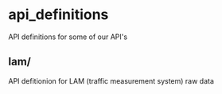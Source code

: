 # api_definitions
API definitions for some of our API's

## lam/
API defitionion for LAM (traffic measurement system) raw data
	
